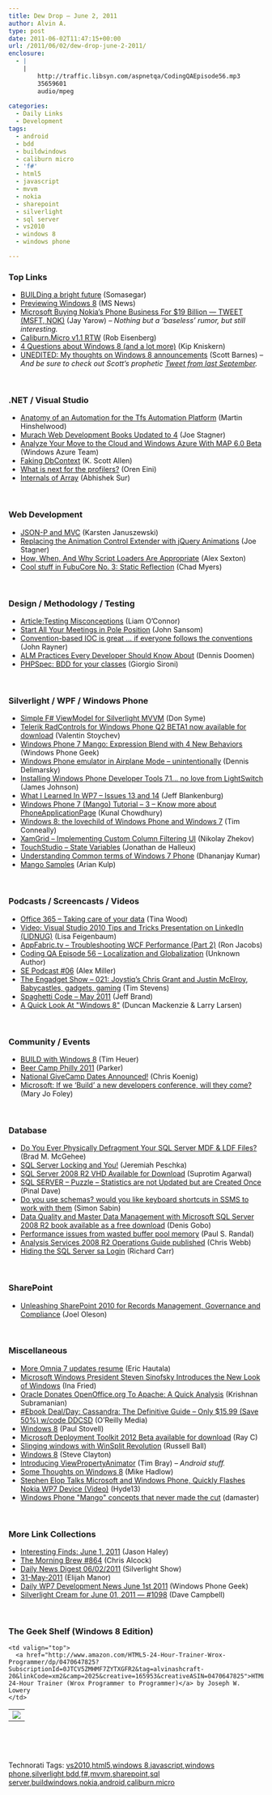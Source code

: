 ```yaml
---
title: Dew Drop – June 2, 2011
author: Alvin A.
type: post
date: 2011-06-02T11:47:15+00:00
url: /2011/06/02/dew-drop-june-2-2011/
enclosure:
  - |
    |
        http://traffic.libsyn.com/aspnetqa/CodingQAEpisode56.mp3
        35659601
        audio/mpeg
        
categories:
  - Daily Links
  - Development
tags:
  - android
  - bdd
  - buildwindows
  - caliburn micro
  - 'f#'
  - html5
  - javascript
  - mvvm
  - nokia
  - sharepoint
  - silverlight
  - sql server
  - vs2010
  - windows 8
  - windows phone

---
```

### <a name="top"></a>Top Links

  * [BUILDing a bright future][1] (Somasegar)
  * [Previewing Windows 8][2] (MS News)
  * [Microsoft Buying Nokia&#8217;s Phone Business For $19 Billion &#8212; TWEET (MSFT, NOK)][3] (Jay Yarow) _– Nothing but a ‘baseless’ rumor, but still interesting._
  * [Caliburn.Micro v1.1 RTW][4] (Rob Eisenberg)
  * [4 Questions about Windows 8 (and a lot more)][5] (Kip Kniskern)
  * <a href="http://www.riagenic.com/archives/622" target="_blank">UNEDITED: My thoughts on Windows 8 announcements</a> (Scott Barnes) _– And be sure to check out Scott’s prophetic_ <a href="http://twitter.com/#!/MossyBlog/status/23980976666" target="_blank"><em>Tweet from last September</em></a>_._

&#160;

### <a name="dotnet"></a>.NET / Visual Studio

  * [Anatomy of an Automation for the Tfs Automation Platform][6] (Martin Hinshelwood)
  * [Murach Web Development Books Updated to 4][7] (Joe Stagner)
  * [Analyze Your Move to the Cloud and Windows Azure With MAP 6.0 Beta][8] (Windows Azure Team)
  * [Faking DbContext][9] (K. Scott Allen)
  * [What is next for the profilers?][10] (Oren Eini)
  * [Internals of Array][11] (Abhishek Sur)

&#160;

### <a name="web"></a>Web Development

  * [JSON-P and MVC][12] (Karsten Januszewski)
  * [Replacing the Animation Control Extender with jQuery Animations][13] (Joe Stagner)
  * [How, When, And Why Script Loaders Are Appropriate][14] (Alex Sexton)
  * [Cool stuff in FubuCore No. 3: Static Reflection][15] (Chad Myers)

&#160;

### <a name="design"></a>Design / Methodology / Testing

  * [Article:Testing Misconceptions][16] (Liam O&#8217;Connor)
  * [Start All Your Meetings in Pole Position][17] (John Sansom)
  * [Convention-based IOC is great … if everyone follows the conventions][18] (John Rayner)
  * [ALM Practices Every Developer Should Know About][19] (Dennis Doomen)
  * [PHPSpec: BDD for your classes][20] (Giorgio Sironi)

&#160;

### <a name="silverlight"></a>Silverlight / WPF / Windows Phone

  * [Simple F# ViewModel for Silverlight MVVM][21] (Don Syme)
  * <a href="http://blogs.telerik.com/blogs/posts/11-06-01/telerik-radcontrols-for-windows-phone-q2-beta1-now-available-for-download.aspx?utm_source=twitter&utm_medium=sm&utm_campaign=blog" target="_blank">Telerik RadControls for Windows Phone Q2 BETA1 now available for download</a> (Valentin Stoychev)
  * [Windows Phone 7 Mango: Expression Blend with 4 New Behaviors][22] (Windows Phone Geek)
  * [Windows Phone emulator in Airplane Mode – unintentionally][23] (Dennis Delimarsky)
  * [Installing Windows Phone Developer Tools 7.1… no love from LightSwitch][24] (James Johnson)
  * [What I Learned In WP7 – Issues 13 and 14][25] (Jeff Blankenburg)
  * [Windows Phone 7 (Mango) Tutorial &#8211; 3 &#8211; Know more about PhoneApplicationPage][26] (Kunal Chowdhury)
  * [Windows 8: the lovechild of Windows Phone and Windows 7][27] (Tim Conneally)
  * [XamGrid &#8211; Implementing Custom Column Filtering UI][28] (Nikolay Zhekov)
  * [TouchStudio &#8211; State Variables][29] (Jonathan de Halleux)
  * [Understanding Common terms of Windows 7 Phone][30] (Dhananjay Kumar)
  * [Mango Samples][31] (Arian Kulp)

&#160;

### <a name="podcasts"></a>Podcasts / Screencasts / Videos

  * [Office 365 &#8211; Taking care of your data][32] (Tina Wood)
  * [Video: Visual Studio 2010 Tips and Tricks Presentation on LinkedIn (LIDNUG)][33] (Lisa Feigenbaum)
  * [AppFabric.tv &#8211; Troubleshooting WCF Performance (Part 2)][34] (Ron Jacobs)
  * <a href="http://traffic.libsyn.com/aspnetqa/CodingQAEpisode56.mp3" target="_blank">Coding QA Episode 56 &#8211; Localization and Globalization</a> (Unknown Author)
  * [SE Podcast #06][35] (Alex Miller)
  * [The Engadget Show &#8211; 021: Joystiq&#8217;s Chris Grant and Justin McElroy, Babycastles, gadgets, gaming][36] (Tim Stevens)
  * [Spaghetti Code &#8211; May 2011][37] (Jeff Brand)
  * [A Quick Look At "Windows 8"][38] (Duncan Mackenzie & Larry Larsen)

&#160;

### <a name="events"></a>Community / Events

  * [BUILD with Windows 8][39] (Tim Heuer)
  * [Beer Camp Philly 2011][40] (Parker)
  * [National GiveCamp Dates Announced!][41] (Chris Koenig)
  * [Microsoft: If we &#8216;Build&#8217; a new developers conference, will they come?][42] (Mary Jo Foley)

&#160;

### <a name="db"></a>Database

  * [Do You Ever Physically Defragment Your SQL Server MDF & LDF Files?][43] (Brad M. McGehee)
  * [SQL Server Locking and You!][44] (Jeremiah Peschka)
  * [SQL Server 2008 R2 VHD Available for Download][45] (Suprotim Agarwal)
  * [SQL SERVER – Puzzle – Statistics are not Updated but are Created Once][46] (Pinal Dave)
  * [Do you use schemas? would you like keyboard shortcuts in SSMS to work with them][47] (Simon Sabin)
  * [Data Quality and Master Data Management with Microsoft SQL Server 2008 R2 book available as a free download][48] (Denis Gobo)
  * [Performance issues from wasted buffer pool memory][49] (Paul S. Randal)
  * [Analysis Services 2008 R2 Operations Guide published][50] (Chris Webb)
  * [Hiding the SQL Server sa Login][51] (Richard Carr)

&#160;

### <a name="sp"></a>SharePoint

  * [Unleashing SharePoint 2010 for Records Management, Governance and Compliance][52] (Joel Oleson)

&#160;

### <a name="misc"></a>Miscellaneous

  * [More Omnia 7 updates resume][53] (Eric Hautala)
  * [Microsoft Windows President Steven Sinofsky Introduces the New Look of Windows][54] (Ina Fried)
  * [Oracle Donates OpenOffice.org To Apache: A Quick Analysis][55] (Krishnan Subramanian)
  * [#Ebook Deal/Day: Cassandra: The Definitive Guide &#8211; Only $15.99 (Save 50%) w/code DDCSD][56] (O&#8217;Reilly Media)
  * [Windows 8][57] (Paul Stovell)
  * [Microsoft Deployment Toolkit 2012 Beta available for download][58] (Ray C)
  * [Slinging windows with WinSplit Revolution][59] (Russell Ball)
  * [Windows 8][60] (Steve Clayton)
  * [Introducing ViewPropertyAnimator][61] (Tim Bray) _– Android stuff._
  * [Some Thoughts on Windows 8][62] (Mike Hadlow)
  * [Stephen Elop Talks Microsoft and Windows Phone, Quickly Flashes Nokia WP7 Device (Video)][63] (Hyde13)
  * [Windows Phone "Mango" concepts that never made the cut][64] (damaster)

&#160;

### <a name="links"></a>More Link Collections

  * [Interesting Finds: June 1, 2011][65] (Jason Haley)
  * [The Morning Brew #864][66] (Chris Alcock)
  * [Daily News Digest 06/02/2011][67] (Silverlight Show)
  * [31-May-2011][68] (Elijah Manor)
  * [Daily WP7 Development News June 1st 2011][69] (Windows Phone Geek)
  * [Silverlight Cream for June 01, 2011 &#8212; #1098][70] (Dave Campbell)

&#160;

### <a name="shelf"></a>The Geek Shelf (Windows 8 Edition)

<table border="0" cellspacing="0" cellpadding="0">
  <tr>
    <td>
      <img data-recalc-dims="1" decoding="async" src="https://i0.wp.com/ecx.images-amazon.com/images/I/51ZXVe4vP7L._SL160_.jpg?w=660" />
    </td>
    
    <td valign="top">
      <a href="http://www.amazon.com/HTML5-24-Hour-Trainer-Wrox-Programmer/dp/0470647825?SubscriptionId=0JTCV5ZMHMF7ZYTXGFR2&tag=alvinashcraft-20&linkCode=xm2&camp=2025&creative=165953&creativeASIN=0470647825">HTML5 24-Hour Trainer (Wrox Programmer to Programmer)</a> by Joseph W. Lowery
    </td>
  </tr>
</table>

&#160;

<div style="padding-bottom: 0px; margin: 0px; padding-left: 0px; padding-right: 0px; display: inline; float: none; padding-top: 0px" id="scid:C16BAC14-9A3D-4c50-9394-FBFEF7A93539:e1dd96f1-1e74-4024-83d9-d1d6a36a1cbe" class="wlWriterEditableSmartContent">
  <!--dotnetkickit-->
</div>

&#160;

<div style="padding-bottom: 0px; margin: 0px; padding-left: 0px; padding-right: 0px; display: inline; float: none; padding-top: 0px" id="scid:0767317B-992E-4b12-91E0-4F059A8CECA8:9d3bc249-5e80-4133-b641-ea460fb3a3d7" class="wlWriterEditableSmartContent">
  Technorati Tags: <a href="http://technorati.com/tags/vs2010" rel="tag">vs2010</a>,<a href="http://technorati.com/tags/html5" rel="tag">html5</a>,<a href="http://technorati.com/tags/windows+8" rel="tag">windows 8</a>,<a href="http://technorati.com/tags/javascript" rel="tag">javascript</a>,<a href="http://technorati.com/tags/windows+phone" rel="tag">windows phone</a>,<a href="http://technorati.com/tags/silverlight" rel="tag">silverlight</a>,<a href="http://technorati.com/tags/bdd" rel="tag">bdd</a>,<a href="http://technorati.com/tags/f%23" rel="tag">f#</a>,<a href="http://technorati.com/tags/mvvm" rel="tag">mvvm</a>,<a href="http://technorati.com/tags/sharepoint" rel="tag">sharepoint</a>,<a href="http://technorati.com/tags/sql+server" rel="tag">sql server</a>,<a href="http://technorati.com/tags/buildwindows" rel="tag">buildwindows</a>,<a href="http://technorati.com/tags/nokia" rel="tag">nokia</a>,<a href="http://technorati.com/tags/android" rel="tag">android</a>,<a href="http://technorati.com/tags/caliburn.micro" rel="tag">caliburn.micro</a>
</div>

 [1]: http://blogs.msdn.com/b/somasegar/archive/2011/06/01/building-a-bright-future.aspx
 [2]: http://www.microsoft.com/Presspass/Features/2011/jun11/06-01CorpNews.mspx?rss_fdn=Top%20Stories
 [3]: http://feedproxy.google.com/~r/typepad/alleyinsider/silicon_alley_insider/~3/uLF9HAwjs78/microsoft-buying-nokias-phone-business-for-19-billion-report-2011-6
 [4]: http://feedproxy.google.com/~r/Devlicious/~3/4aeQBdgXaG8/caliburn-micro-v1-1-rtw.aspx
 [5]: http://feedproxy.google.com/~r/liveside/~3/pQn-aiBnR2E/
 [6]: http://feedproxy.google.com/~r/MartinHinshelwood/~3/D8as1xuvJm0/
 [7]: http://feedproxy.google.com/~r/MSJoe/~3/rtpIksc3lSQ/
 [8]: http://blogs.msdn.com/b/windowsazure/archive/2011/06/01/analyze-your-move-to-the-cloud-and-windows-azure-with-map-6-0-beta.aspx
 [9]: http://odetocode.com/Blogs/scott/archive/2011/05/31/faking-dbcontext.aspx
 [10]: http://feedproxy.google.com/~r/AyendeRahien/~3/Kv6rqN_Hv10/what-is-next-for-the-profilers
 [11]: http://feedproxy.google.com/~r/abhisheksur/WTgI/~3/dBsh-zaPPJY/internals-of-array.html
 [12]: http://rhizohm.net/irhetoric/post/2011/06/01/JSON-P-and-MVC.aspx
 [13]: http://feedproxy.google.com/~r/MSJoe/~3/ERn20cLny0k/
 [14]: http://services.social.microsoft.com/feeds/FeedItem?feedId=00000000-0000-0000-0000-000000000000&itemId=5e3b4e3f-132f-4a7d-87dc-1d703682db87&title=How%2c+When%2c+And+Why+Script+Loaders+Are+Appropriate&uri=http%3a%2f%2fmsdn.microsoft.com%2fscriptjunkie%2fhh227261.aspx&k=VBX%2bginrpCjiQSK5oXLQZmzIa%2bP2KRQ7PbVp8O7pmTg%3d
 [15]: http://feedproxy.google.com/~r/LosTechies/~3/58h9R5fdLvg/
 [16]: http://www.infoq.com/articles/testing-misconceptions
 [17]: http://www.sqlservercentral.com/blogs/johnsansom/archive/2011/05/31/start-all-your-meetings-in-pole-position.aspx
 [18]: http://sharpfellows.com/post.aspx?id=012bfc37-7b05-46b9-bc84-804bf76bbee5
 [19]: http://feeds.dzone.com/~r/zones/dotnet/~3/ozPy415svEY/alm-practices-every-developer
 [20]: http://feeds.dzone.com/~r/zones/agile/~3/gf5AhWSse20/phpspec-bdd-your-classes
 [21]: http://blogs.msdn.com/b/dsyme/archive/2011/06/01/simple-f-viewmodel-for-silverlight-mvvm.aspx
 [22]: http://www.windowsphonegeek.com/tips/Windows-Phone-7-Mango-Expression-Blend-with-4-New-Behaviors
 [23]: http://dennisdel.com/?p=807
 [24]: http://www.latringo.me/post.aspx?id=622bbf34-beda-4c13-b2fe-9b62f5d6a51f
 [25]: http://mobile.dzone.com/news/what-i-learned-wp7-%E2%80%93-issues-13
 [26]: http://feedproxy.google.com/~r/kunal2383/~3/MorudiS3HAY/windows-phone-7-jump-start-with-mango-3.html
 [27]: http://feeds.betanews.com/~r/bn/~3/ufTVeJU6MsQ/1306973129
 [28]: http://blogs.infragistics.com/blogs/nikolay_zhekov/archive/2011/06/02/xamgrid-implementing-custom-column-filtering-ui.aspx
 [29]: http://channel9.msdn.com/Blogs/Peli/TouchStudio-State-Variables
 [30]: http://debugmode.net/2011/06/01/understanding-common-terms-of-windows-7-phone/
 [31]: http://feedproxy.google.com/~r/ArianKulp/~3/7r5CW6Tik_Y/mango-samples
 [32]: http://channel9.msdn.com/Shows/TheOfficeBlog/Office-365-Taking-care-of-your-data
 [33]: http://feedproxy.google.com/~r/LisaFeigenbaum/~3/CApnf0TYLyw/video-visual-studio-2010-tips-and-tricks-presentation-on-linkedin-lidnug.aspx
 [34]: http://channel9.msdn.com/Shows/AppFabric-tv/AppFabrictv-Troubleshooting-WCF-Performance-Part-2
 [35]: http://blog.stackoverflow.com/2011/06/se-podcast-06/
 [36]: http://www.engadget.com/2011/06/01/the-engadget-show-021-joystiqs-chris-grant-and-justin-mcelro/
 [37]: http://feedproxy.google.com/~r/SpaghettiCodePodcasts/~3/7qT2qTZPoDU/post.aspx
 [38]: http://channel9.msdn.com/posts/A-quick-look-at-Windows-8
 [39]: http://feeds.timheuer.com/~r/timheuer/~3/AEeVV1Pg0mY/build-with-windows-8.aspx
 [40]: http://geekadelphia.com/2011/06/01/beer-camp-philly-2011/
 [41]: http://feedproxy.google.com/~r/ChrisKoenig/~3/uSlN6qZ9gt0/
 [42]: http://www.zdnet.com/blog/microsoft/microsoft-if-we-build-a-new-developers-conference-will-they-come/9584
 [43]: http://www.sqlservercentral.com/blogs/aloha_dba/archive/2011/06/01/do-you-ever-physically-defragment-your-sql-server-mdf-_2600_-ldf-files_3F00_.aspx
 [44]: http://feedproxy.google.com/~r/BrentOzar-SqlServerDba/~3/AoJiigiTLEk/
 [45]: http://feedproxy.google.com/~r/sqlservercurry/blog/~3/ViXh24Mc-kw/sql-server-2008-r2-vhd-available-for.html
 [46]: http://blog.sqlauthority.com/2011/06/02/sql-server-puzzle-statistics-are-not-updated-but-are-created-once/
 [47]: http://feedproxy.google.com/~r/SimonsSqlServerStuff/~3/aUaHeWuapZg/do-you-use-schemas-would-you-like-keyboard-shortcuts-in-ssms-to-work-with-them.aspx
 [48]: http://blogs.lessthandot.com/index.php/DataMgmt/DataDesign/data-quality-and-master-data
 [49]: http://feedproxy.google.com/~r/PaulSRandal/~3/1p2yduALcpE/post.aspx
 [50]: http://feedproxy.google.com/~r/sqlserverpedia/~3/zLx-qbETyU4/
 [51]: http://feedproxy.google.com/~r/BlackwaspLatestAdditions/~3/-RHXLIyp_iQ/DisableSa.aspx
 [52]: http://feedproxy.google.com/~r/JoelsSharepointLand/~3/ydPqBz0GsRs/ViewPost.aspx
 [53]: http://windowsteamblog.com/windows_phone/b/windowsphone/archive/2011/06/01/more-omnia-7-updates-resume.aspx
 [54]: http://allthingsd.com/20110601/up-next-at-d9-microsoft-windows-president-steven-sinofsky-live-at-d9/
 [55]: http://feedproxy.google.com/~r/CloudAve/~3/Z-t5dznkPAo/
 [56]: http://feeds.oreilly.com/~r/oreilly/news/~3/6gO6LirIkm8/
 [57]: http://www.paulstovell.com/windows-8
 [58]: http://feeds.bink.nu/~r/binkdotnu/~3/RbSsU7nse6s/microsoft-deployment-toolkit-2012-beta-available-for-download.aspx
 [59]: http://feedproxy.google.com/~r/caffeinatedcoder/ProY/~3/UXhQ_xL88CY/
 [60]: http://blogs.technet.com/b/next/archive/2011/06/01/windows-8.aspx
 [61]: http://feedproxy.google.com/~r/blogspot/hsDu/~3/ucAehWHIoYM/introducing-viewpropertyanimator.html
 [62]: http://feedproxy.google.com/~r/CodeRant/~3/_TYoDy6ToIQ/some-thoughts-on-windows-8.html
 [63]: http://www.wp7connect.com/2011/06/02/stephen-elop-talks-microsoft-windows-phone-flashes-nokia-wp7-device/
 [64]: http://feedproxy.google.com/~r/liveside/~3/z38ayDn1XuI/
 [65]: http://jasonhaley.com/blog/post.aspx?id=118a8704-de52-4eef-972d-9d3e2a8def0e
 [66]: http://feedproxy.google.com/~r/ReflectivePerspective/~3/txRJUcNjFWg/
 [67]: http://feedproxy.google.com/~r/silverlightshow/~3/PHd9yCzcB6c/Daily-News-Digest-06-02-2011.aspx
 [68]: http://webdevtweets.blogspot.com/2011/05/31-may-2011.html
 [69]: http://www.windowsphonegeek.com/news/daily-wp7-development-news-june-1st-2011
 [70]: http://geekswithblogs.net/WynApseTechnicalMusings/archive/2011/06/01/145671.aspx
